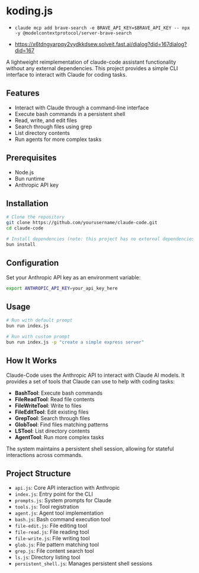 # koding.js

- `claude mcp add brave-search -e BRAVE_API_KEY=$BRAVE_API_KEY -- npx -y @modelcontextprotocol/server-brave-search`

- https://x6tdngyarpqy2vydkkdsew.solveit.fast.ai/dialog?did=167dialog?did=167


A lightweight reimplementation of claude-code assistant functionality without any external dependencies. This project provides a simple CLI interface to interact with Claude for coding tasks.

## Features

- Interact with Claude through a command-line interface
- Execute bash commands in a persistent shell
- Read, write, and edit files
- Search through files using grep
- List directory contents
- Run agents for more complex tasks

## Prerequisites

- Node.js
- Bun runtime
- Anthropic API key

## Installation

```bash
# Clone the repository
git clone https://github.com/yourusername/claude-code.git
cd claude-code

# Install dependencies (note: this project has no external dependencies)
bun install
```

## Configuration

Set your Anthropic API key as an environment variable:

```bash
export ANTHROPIC_API_KEY=your_api_key_here
```

## Usage

```bash
# Run with default prompt
bun run index.js

# Run with custom prompt
bun run index.js -p "create a simple express server"
```

## How It Works

Claude-Code uses the Anthropic API to interact with Claude AI models. It provides a set of tools that Claude can use to help with coding tasks:

- **BashTool**: Execute bash commands
- **FileReadTool**: Read file contents
- **FileWriteTool**: Write to files
- **FileEditTool**: Edit existing files
- **GrepTool**: Search through files
- **GlobTool**: Find files matching patterns
- **LSTool**: List directory contents
- **AgentTool**: Run more complex tasks

The system maintains a persistent shell session, allowing for stateful interactions across commands.

## Project Structure

- `api.js`: Core API interaction with Anthropic
- `index.js`: Entry point for the CLI
- `prompts.js`: System prompts for Claude
- `tools.js`: Tool registration
- `agent.js`: Agent tool implementation
- `bash.js`: Bash command execution tool
- `file-edit.js`: File editing tool
- `file-read.js`: File reading tool
- `file-write.js`: File writing tool
- `glob.js`: File pattern matching tool
- `grep.js`: File content search tool
- `ls.js`: Directory listing tool
- `persistent_shell.js`: Manages persistent shell sessions
